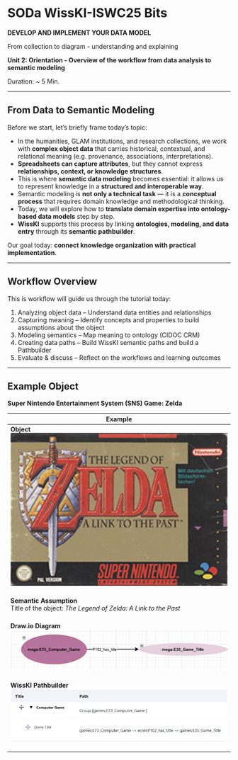 <!--
*titel:
*author:in/urheber:in: 
orcid: 
email: SODa@sammlungen.io
*lizenz: cc by
lizenzlink: https://creativecommons.org/
*persistenter OER link: 
language: 
version:  v1
beschreibung: 
format: SODa WissKI How-to-Tutorial
modultitel: 
modul: Unit 1
einheitstitel: Welcome and warm-up 
eiheit: Einheit 1
lernziel: 

baustein:
zielgruppe: https://zenodo.org/records/15574575
gestaltungsprinzip: 
keywords: ???
erstellungsdatum: 

technische metadaten:
medientyp: text
dateiformat: .md
dauer: 
größe:
software: Web

icon: https://raw.githubusercontent.com/chastik/WissKI/refs/heads/main/assets/SODa-Logo_full.svg

link: https://raw.githubusercontent.com/chastik/WissKI/refs/heads/main/soda.css

-->
# SODa WissKI-ISWC25 Bits

**DEVELOP AND IMPLEMENT YOUR DATA MODEL**

From collection to diagram - understanding and explaining

**Unit 2: Orientation - Overview of the workflow from data analysis to semantic modeling**

Duration: ~ 5 Min.

---

## From Data to Semantic Modeling

Before we start, let’s briefly frame today’s topic:

* In the humanities, GLAM institutions, and research collections, we work with **complex object data** that carries historical, contextual, and relational meaning (e.g. provenance, associations, interpretations).
* **Spreadsheets can capture attributes**, but they cannot express **relationships, context, or knowledge structures**.
* This is where **semantic data modeling** becomes essential: it allows us to represent knowledge in a **structured and interoperable way**.
* Semantic modeling is **not only a technical task** — it is a **conceptual process** that requires domain knowledge and methodological thinking.
* Today, we will explore how to **translate domain expertise into ontology-based data models** step by step.
* **WissKI** supports this process by linking **ontologies, modeling, and data entry** through its **semantic pathbuilder**.

Our goal today: **connect knowledge organization with practical implementation**.

---

## Workflow Overview

This is workflow will guide us through the tutorial today:

1. Analyzing object data – Understand data entities and relationships
2. Capturing meaning – Identify concepts and properties to build assumptions about the object
3. Modeling semantics – Map meaning to ontology (CIDOC CRM)
4. Creating data paths – Build WissKI semantic paths and build a Pathbuilder
6. Evaluate & discuss – Reflect on the workflows and learning outcomes

---

## Example Object

**Super Nintendo Entertainment System (SNS) Game: Zelda**

| Example |
|---------|
| **Object**<br><img src="../assets/zelda_smal.png" width="100%"><br><br> |
| **Semantic Assumption**<br>Title of the object: *The Legend of Zelda: A Link to the Past*<br><br> |
| **Draw.io Diagram**<br><img src="../assets/path.PNG" width="100%"><br><br> |
| **WissKI Pathbuilder**<br><img src="../assets/pathbuilder.PNG" width="100%"><br><br> |













